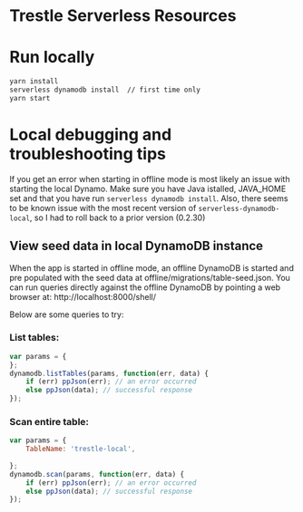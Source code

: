# Trestle Serverless Resources

# Run locally

```bash
yarn install
serverless dynamodb install  // first time only
yarn start
```

# Local debugging and troubleshooting tips

If you get an error when starting in offline mode is most likely an issue with 
starting the local Dynamo. Make sure you have Java istalled, JAVA_HOME set and
that you have run `serverless dynamodb install`. Also, there seems to be known
issue with the most recent version of `serverless-dynamodb-local`, so I had to
roll back to a prior version (0.2.30)

## View seed data in local DynamoDB instance
When the app is started in offline mode, an offline DynamoDB is started and pre populated
with the seed data at offline/migrations/table-seed.json. You can run queries directly against
the offline DynamoDB by pointing a web browser at: http://localhost:8000/shell/

Below are some queries to try:

### List tables:
```javascript
var params = {
};
dynamodb.listTables(params, function(err, data) {
    if (err) ppJson(err); // an error occurred
    else ppJson(data); // successful response
});
```

### Scan entire table:
```javascript
var params = {
    TableName: 'trestle-local',
   
};
dynamodb.scan(params, function(err, data) {
    if (err) ppJson(err); // an error occurred
    else ppJson(data); // successful response
});
```